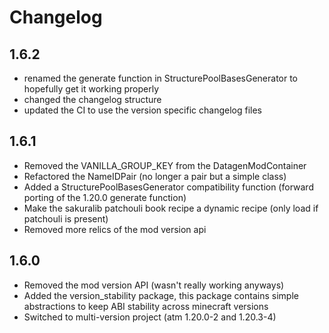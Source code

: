 # Changelog

## 1.6.2

* renamed the generate function in StructurePoolBasesGenerator to hopefully get it working properly
* changed the changelog structure
* updated the CI to use the version specific changelog files

## 1.6.1

* Removed the VANILLA_GROUP_KEY from the DatagenModContainer
* Refactored the NameIDPair (no longer a pair but a simple class)
* Added a StructurePoolBasesGenerator compatibility function (forward porting of the 1.20.0 generate function)
* Make the sakuralib patchouli book recipe a dynamic recipe (only load if patchouli is present)
* Removed more relics of the mod version api

## 1.6.0

* Removed the mod version API (wasn't really working anyways)
* Added the version_stability package, this package contains simple abstractions to keep ABI stability across minecraft versions
* Switched to multi-version project (atm 1.20.0-2 and 1.20.3-4)

